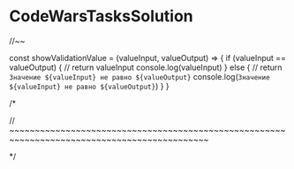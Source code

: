 # CodeWarsTasksSolution

//~~

const showValidationValue = (valueInput, valueOutput) => {
	if (valueInput == valueOutput) {
		// return valueInput
		console.log(valueInput)
	} else {
		// return `Значение ${valueInput} не равно ${valueOutput}`
		console.log(`Значение ${valueInput} не равно ${valueOutput}`)
	}
}

/*


// ~~~~~~~~~~~~~~~~~~~~~~~~~~~~~~~~~~~~~~~~~~~~~~~~~~~~~~~~~~~~~~~~~~~~~~~~~~~~~~~~~~~~~~~~~~~~~


*/


